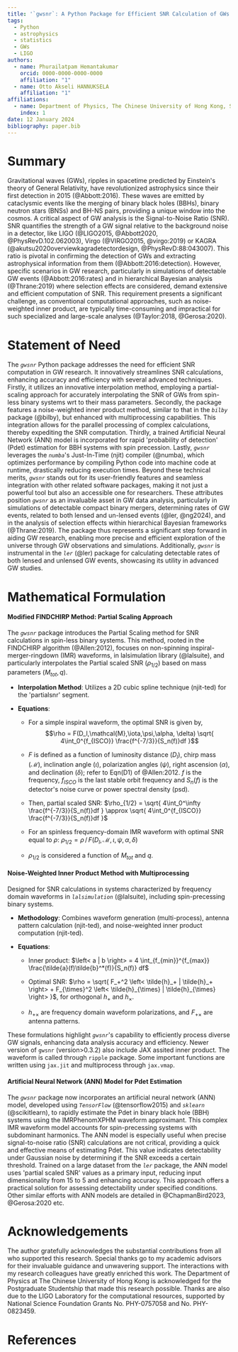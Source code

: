 ```yaml
---
title: '`gwsnr`: A Python Package for Efficient SNR Calculation of GWs'
tags:
  - Python
  - astrophysics
  - statistics
  - GWs
  - LIGO
authors:
  - name: Phurailatpam Hemantakumar
    orcid: 0000-0000-0000-0000
    affiliation: "1"
  - name: Otto Akseli HANNUKSELA 
    affiliation: "1"
affiliations:
  - name: Department of Physics, The Chinese University of Hong Kong, Shatin, New Territories, Hong Kong
    index: 1
date: 12 January 2024
bibliography: paper.bib
---
```


# Summary 

Gravitational waves (GWs), ripples in spacetime predicted by Einstein's theory of General Relativity, have revolutionized astrophysics since their first detection in 2015 (@Abbott:2016). These waves are emitted by cataclysmic events like the merging of binary black holes (BBHs), binary neutron stars (BNSs) and BH-NS pairs, providing a unique window into the cosmos. A critical aspect of GW analysis is the Signal-to-Noise Ratio (SNR). SNR quantifies the strength of a GW signal relative to the background noise in a detector, like LIGO (@LIGO2015, @Abbott2020, @PhysRevD.102.062003), Virgo (@VIRGO2015, @virgo:2019) or KAGRA (@akutsu2020overviewkagradetectordesign, @PhysRevD:88:043007). This ratio is pivotal in confirming the detection of GWs and extracting astrophysical information from them (@Abbott:2016:detection). However, specific scenarios in GW research, particularly in simulations of detectable GW events (@Abbott:2016:rates) and in hierarchical Bayesian analysis (@Thrane:2019) where selection effects are considered, demand extensive and efficient computation of SNR. This requirement presents a significant challenge, as conventional computational approaches, such as noise-weighted inner product, are typically time-consuming and impractical for such specialized and large-scale analyses (@Taylor:2018, @Gerosa:2020).

# Statement of Need

The *`gwsnr`* Python package addresses the need for efficient SNR computation in GW research. It innovatively streamlines SNR calculations, enhancing accuracy and efficiency with several advanced techniques. Firstly, it utilizes an innovative interpolation method, employing a partial-scaling approach for accurately interpolating the SNR of GWs from spin-less binary systems wrt to their mass parameters. Secondly, the package features a noise-weighted inner product method, similar to that in the *`bilby`* package (@bilby), but enhanced with multiprocessing capabilities. This integration allows for the parallel processing of complex calculations, thereby expediting the SNR computation. Thirdly, a trained Artificial Neural Network (ANN) model is incorporated for rapid 'probability of detection' (Pdet) estimation for BBH systems with spin precession. Lastly, *`gwsnr`* leverages the *`numba`*'s Just-In-Time (njit) compiler (@numba), which optimizes performance by compiling Python code into machine code at runtime, drastically reducing execution times. Beyond these technical merits, *`gwsnr`* stands out for its user-friendly features and seamless integration with other related software packages, making it not just a powerful tool but also an accessible one for researchers. These attributes position *`gwsnr`* as an invaluable asset in GW data analysis, particularly in simulations of detectable compact binary mergers, determining rates of GW events, related to both lensed and un-lensed events (@ler, @ng2024), and in the analysis of selection effects within hierarchical Bayesian frameworks (@Thrane:2019). The package thus represents a significant step forward in aiding GW research, enabling more precise and efficient exploration of the universe through GW observations and simulations. Additionally, *`gwsnr`* is instrumental in the *`ler`* (@ler) package for calculating detectable rates of both lensed and unlensed GW events, showcasing its utility in advanced GW studies.

# Mathematical Formulation

#### Modified FINDCHIRP Method: Partial Scaling Approach

The *`gwsnr`* package introduces the Partial Scaling method for SNR calculations in spin-less binary systems. This method, rooted in the FINDCHIRP algorithm (@Allen:2012), focuses on non-spinning inspiral-merger-ringdown (IMR) waveforms, in lalsimulation library (@lalsuite), and particularly interpolates the Partial scaled SNR ($\rho_{1/2}$) based on mass parameters ($M_{tot},q$).

- **Interpolation Method**: Utilizes a 2D cubic spline technique (njit-ted) for the 'partialsnr' segment.

- **Equations**:

  - For a simple inspiral waveform, the optimal SNR is given by,
    $$\rho = F(D_l,\mathcal{M},\iota,\psi,\alpha, \delta) \sqrt{ 4\int_0^{f_{ISCO}} \frac{f^{-7/3}}{S_n(f)}df }$$

  - $F$ is defined as a function of luminosity distance ($D_l$), chirp mass ($\mathcal{M}$), inclination angle ($\iota$), polarization angles ($\psi$), right ascension ($\alpha$), and declination ($\delta$); refer to Eqn(D1) of @Allen:2012. $f$ is the frequency, $f_{ISCO}$ is the last stable orbit frequency and $S_n(f)$ is the detector's noise curve or power spectral density (psd).

  - Then, partial scaled SNR: $\rho_{1/2} = \sqrt{ 4\int_0^\infty \frac{f^{-7/3}}{S_n(f)}df } \approx \sqrt{ 4\int_0^{f_{ISCO}} \frac{f^{-7/3}}{S_n(f)}df }$

  - For an spinless frequency-domain IMR waveform with optimal SNR equal to $\rho$: $\rho_{1/2} = \rho\,/\, F(D_l,\mathcal{M},\iota,\psi,\alpha, \delta)$

  - $\rho_{1/2}$ is considered a function of $M_{tot}$ and $q$.

#### Noise-Weighted Inner Product Method with Multiprocessing

Designed for SNR calculations in systems characterized by frequency domain waveforms in *`lalsimulation`* (@lalsuite), including spin-precessing binary systems.

- **Methodology**: Combines waveform generation (multi-process), antenna pattern calculation (njit-ted), and noise-weighted inner product computation (njit-ted).

- **Equations**:

  - Inner product: $\left< a | b \right> = 4 \int_{f_{min}}^{f_{max}} \frac{\tilde{a}(f)\tilde{b}^*(f)}{S_n(f)} df$

  - Optimal SNR: $\rho = \sqrt{ F_+^2 \left< \tilde{h}_+ | \tilde{h}_+ \right> + F_{\times}^2 \left< \tilde{h}_{\times} | \tilde{h}_{\times} \right> }$, for orthogonal $h_+$ and $h_{\times}$.

  - $h_{+\times}$ are frequency domain waveform polarizations, and $F_{+\times}$ are antenna patterns. 

These formulations highlight *`gwsnr`*'s capability to efficiently process diverse GW signals, enhancing data analysis accuracy and efficiency. Newer version of `gwsnr` (version>0.3.2) also include JAX assited inner product. The waveform is called through `ripple` package. Some important functions are written using `jax.jit` and multiprocess through `jax.vmap`. 

#### Artificial Neural Network (ANN) Model for Pdet Estimation

The *`gwsnr`* package now incorporates an artificial neural network (ANN) model, developed using *`TensorFlow`* (@tensorflow2015) and *`sklearn`* (@scikitlearn), to rapidly estimate the Pdet in binary black hole (BBH) systems using the IMRPhenomXPHM waveform approximant. This complex IMR waveform model accounts for spin-precessing systems with subdominant harmonics. The ANN model is especially useful when precise signal-to-noise ratio (SNR) calculations are not critical, providing a quick and effective means of estimating Pdet. This value indicates detectability under Gaussian noise by determining if the SNR exceeds a certain threshold. Trained on a large dataset from the *`ler`* package, the ANN model uses 'partial scaled SNR' values as a primary input, reducing input dimensionality from 15 to 5 and enhancing accuracy. This approach offers a practical solution for assessing detectability under specified conditions. Other similar efforts with ANN models are detailed in @ChapmanBird2023, @Gerosa:2020 etc.

# Acknowledgements

The author gratefully acknowledges the substantial contributions from all who supported this research. Special thanks go to my academic advisors for their invaluable guidance and unwavering support. The interactions with my research colleagues have greatly enriched this work. The Department of Physics at The Chinese University of Hong Kong is acknowledged for the Postgraduate Studentship that made this research possible. Thanks are also due to the LIGO Laboratory for the computational resources, supported by National Science Foundation Grants No. PHY-0757058 and No. PHY-0823459.


# References